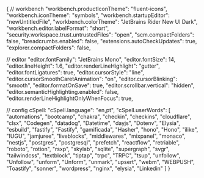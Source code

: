 {
// workbench
"workbench.productIconTheme": "fluent-icons",
"workbench.iconTheme": "symbols",
"workbench.startupEditor": "newUntitledFile",
"workbench.colorTheme": "JetBrains Rider New UI Dark",
"workbench.editor.labelFormat": "short",
"security.workspace.trust.untrustedFiles": "open",
"scm.compactFolders": false,
"breadcrumbs.enabled": false,
"extensions.autoCheckUpdates": true,
"explorer.compactFolders": false,

// editor
"editor.fontFamily": "JetBrains Mono",
"editor.fontSize": 14,
"editor.lineHeight": 1.6,
"editor.renderLineHighlight": "gutter",
"editor.fontLigatures": true,
"editor.cursorStyle": "line",
"editor.cursorSmoothCaretAnimation": "on",
"editor.cursorBlinking": "smooth",
"editor.formatOnSave": true,
"editor.scrollbar.vertical": "hidden",
"editor.semanticHighlighting.enabled": false,
"editor.renderLineHighlightOnlyWhenFocus": true,

// config cSpell:
"cSpell.language": "en,pt",
"cSpell.userWords": [
"automations",
"bootcamp",
"chakra",
"checkin",
"checkins",
"cloudflare",
"clsx",
"Codegen",
"datadog",
"Datetime",
"dayjs",
"Dotenv",
"Elysia",
"esbuild",
"fastify",
"Fastify",
"gamificada",
"Hasher",
"hono",
"Hono",
"ilike",
"IUGU",
"jamjuree",
"liveblocks",
"middlewares",
"mixpanel",
"monaco",
"nestjs",
"postgres",
"postgresql",
"prefetch",
"reactflow",
"retriable",
"roboto",
"rotion",
"rsxp",
"skylab",
"sqlite",
"supergraph",
"svgr",
"tailwindcss",
"textblock",
"tiptap",
"trpc",
"TRPC",
"tsup",
"unfollow",
"Unfollow",
"unform",
"Unform",
"unmark",
"upsert",
"webm",
"WEBPUSH",
"Toastify",
"sonner",
"wordpress",
"nginx",
"elysia",
"Linkedin"
]
}
